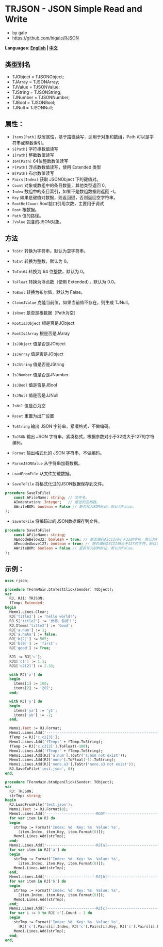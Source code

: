 ﻿# TRJSON - JSON Simple Read and Write
- by gale
- https://github.com/higale/RJSON

**Languages: [English](README.md) | [中文](README_zh.md)**

## 类型别名
- TJObject = TJSONObject;
- TJArray = TJSONArray;
- TJValue = TJSONValue;
- TJString = TJSONString;
- TJNumber = TJSONNumber;
- TJBool = TJSONBool;
- TJNull = TJSONNull;

## 属性：
- `Items[Path]` 缺省属性，基于路径读写，适用于对象和数组，Path 可以是字符串或整数索引。
- `S[Path]` 字符串数值读写
- `I[Path]` 整数数值读写
- `I64[Path]` 64位整数数值读写
- `F[Path]` 浮点数数值读写，使用 Extended 类型
- `B[Path]` 布尔数值读写
- `Pairs[Index]` 获取 JSONObject 下的键值对。
- `Count` 对象或数组中的条目数量，其他类型返回 0。
- `Index` 数组中的条目索引，如果不是数组数据则返回 -1。
- `Key` 如果是键值对数据，则返回键，否则返回空字符串。
- `RootRefCount` Root接口引用次数，主要用于调试
- `Root` 根数据。
- `Path` 值的路径。
- `JValue` 包含的JSON对象。

## 方法
- `ToStr` 转换为字符串，默认为空字符串。
- `ToInt` 转换为整数，默认为 0。
- `ToInt64` 转换为 64 位整数，默认为 0。
- `ToFloat` 转换为浮点数（使用 Extended），默认为 0.0。
- `ToBool` 转换为布尔值，默认为 False。

- `CloneJValue` 克隆当前值，如果当前值不存在，则生成 TJNull。
- `IsRoot` 是否是根数据（Path为空）
- `RootIsJObject` 根是否是JObject
- `RootIsJArray` 根是否是JArray
- `IsJObject` 值是否是JObject
- `IsJArray` 值是否是JObject
- `IsJString` 值是否是JString
- `IsJNumber` 值是否是JNumber
- `IsJBool` 值是否是JBool
- `IsJNull` 值是否是JJNull
- `IsNil` 值是否为空
- `Reset` 重置为出厂设置

- `ToString` 输出 JSON 字符串，紧凑格式，不做编码。
- `ToJSON` 输出 JSON 字符串，紧凑格式，根据参数对小于32或大于127的字符编码。
- `Format` 输出格式化的 JSON 字符串，不做编码。
- `ParseJSONValue` 从字符串加载数据。
- `LoadFromFile` 从文件加载数据。
- `SaveToFile` 将格式化过的JSON数据保存到文件。
```pascal
procedure SaveToFile(
    const AFileName: string; // 文件名。
    AIndentation: Integer;   // 缩进的空格数。
    AWriteBOM: boolean = False // 是否写入BOM标记，默认为False。
);
```
- `SaveToFile` 将编码过的JSON数据保存到文件。
```pascal
procedure SaveToFile(
    const AFileName: string;
    AEncodeBelow32: boolean = true; // 是否编码ASCII码小于32的字符，默认为True。
    AEncodeAbove127: boolean = true; // 是否编码ASCII码大于127的字符，默认为True。
    AWriteBOM: boolean = False // 是否写入BOM标记，默认为False。
);
```

## 示例：
```pascal
uses rjson;

procedure TFormMain.btnTestClick(Sender: TObject);
var
  RJ, RJ1: TRJSON;
  fTemp: Extended;
begin
  Memo1.Lines.Clear;
  RJ['title1'] := 'hello world!';
  RJ.S['title2'] := '世界，你好！';
  RJ.Items['title3'] := 'Good';
  RJ['a.num'] := 1;
  RJ['a.haha'] := false;
  RJ['b[2]'] := 505;
  RJ['b[0]'] := 'first';
  RJ['good'] := True;

  RJ1 := RJ['c'];
  RJ1['c1'] := 1.1;
  RJ1['c2[2]'] := 2.33;

  with RJ['x'] do
  begin
    items[1] := 100;
    items[2] := '202';
  end;

  with RJ['y'] do
  begin
    items['ya'] := 'y1';
    items['yb'] := -2;
  end;

  Memo1.Text := RJ.Format;
  Memo1.Lines.Add('-----------------------------------------------------------');
  fTemp := RJ['c.c2[3]'];
  Memo1.Lines.Add('fTemp:' + fTemp.ToString);
  fTemp := RJ['c.c3[3]'].ToFloat(-100);
  Memo1.Lines.Add('fTemp:' + fTemp.ToString);
  Memo1.Lines.Add(RJ['a.num'].ToStr('a.num not exist'));
  Memo1.Lines.Add(RJ['none'].ToFloat(-1).ToString);
  Memo1.Lines.Add(RJ['none.a3'].ToStr('none.a3 not exist'));
  RJ.SaveToFile('test.json', 0);
end;

procedure TFormMain.btnOpenClick(Sender: TObject);
var
  RJ: TRJSON;
  strTmp: string;
begin
  RJ.LoadFromFile('test.json');
  Memo1.Text := RJ.Format(8);
  Memo1.Lines.Add('-----------------------ROOT--------------------------');
  for var item in RJ do
  begin
    strTmp := Format('Index: %d  Key: %s  Value: %s',
      [item.Index, item.Key, item.Format(0)]);
    Memo1.Lines.Add(strTmp);
  end;
  Memo1.Lines.Add('-----------------------RJ[a]--------------------------');
  for var item in RJ['a'] do
  begin
    strTmp := Format('Index: %d  Key: %s  Value: %s',
      [item.Index, item.Key, item.Format(0)]);
    Memo1.Lines.Add(strTmp);
  end;
  Memo1.Lines.Add('-----------------------RJ[b]--------------------------');
  for var item in RJ['b'] do
  begin
    strTmp := Format('Index: %d  Key: %s  Value: %s',
      [item.Index, item.Key, item.Format(0)]);
    Memo1.Lines.Add(strTmp);
  end;
  Memo1.Lines.Add('-----------------------RJ[c]--------------------------');
  for var i := 0 to RJ['c'].Count - 1 do
  begin
    strTmp := Format('Index: %d  Key: %s  Value: %s',
      [RJ['c'].Pairs[i].Index, RJ['c'].Pairs[i].Key, RJ['c'].Pairs[i].Format(0)]);
    Memo1.Lines.Add(strTmp);
  end;
end;
```
